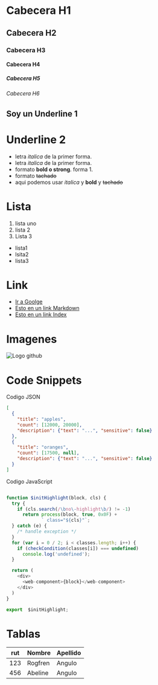 # Cabecera H1
## Cabecera H2
### Cabecera H3
#### Cabecera H4
##### Cabecera H5
###### Cabecera  H6


Soy un Underline 1
-------------------

Underline 2 
===========

- letra *italica* de la primer forma.
- letra _italica_ de la primer forma.
- formato **bold o strong**. forma 1.
- formato ~~tachado~~
- aqui podemos usar *italica* y **bold** y ~~tachado~~

# Lista
1. lista uno
2. lista 2
3. Lista 3

- lista1 
-  lsita2
- lista3

# Link
- <a href="http://google.com>"> Ir a Goolge</a>
- [Esto en un link Markdown](http://google.com>)
- [Esto en un link Index](index.html)

# Imagenes
![Logo github](https://i.pinimg.com/736x/b5/1b/78/b51b78ecc9e5711274931774e433b5e6.jpg)

# Code Snippets
Codigo JSON
```JSON
[
  {
    "title": "apples",
    "count": [12000, 20000],
    "description": {"text": "...", "sensitive": false}
  },
  {
    "title": "oranges",
    "count": [17500, null],
    "description": {"text": "...", "sensitive": false}
  }
]
```
Codigo JavaScript
```JavaScript

function $initHighlight(block, cls) {
  try {
    if (cls.search(/\bno\-highlight\b/) != -1)
      return process(block, true, 0x0F) +
             ` class="${cls}"`;
  } catch (e) {
    /* handle exception */
  }
  for (var i = 0 / 2; i < classes.length; i++) {
    if (checkCondition(classes[i]) === undefined)
      console.log('undefined');
  }

  return (
    <div>
      <web-component>{block}</web-component>
    </div>
  )
}

export  $initHighlight;
```

# Tablas

| rut | Nombre | Apellido |
| --- | ------ | -------- |
| 123 | Rogfren | Angulo |
| 456 | Abeline | Angulo |